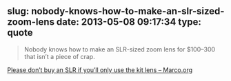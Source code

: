 slug: nobody-knows-how-to-make-an-slr-sized-zoom-lens
date: 2013-05-08 09:17:34
type: quote
---

> Nobody knows how to make an SLR-sized zoom lens for $100–300 that isn’t a piece of crap.

[Please don’t buy an SLR if you’ll only use the kit lens – Marco.org](http://www.marco.org/2013/05/07/your-kit-lens-sucks)
